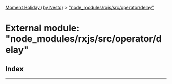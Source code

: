 [Moment Holiday (by Nesto)](../README.md) > ["node_modules/rxjs/src/operator/delay"](../modules/_node_modules_rxjs_src_operator_delay_.md)

# External module: "node_modules/rxjs/src/operator/delay"

## Index

---

